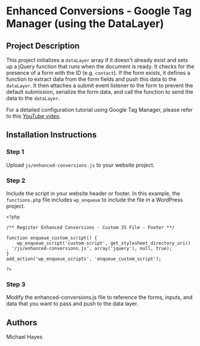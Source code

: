 # Enhanced Conversions - Google Tag Manager (using the DataLayer)

## Project Description
This project initializes a `dataLayer` array if it doesn't already exist and sets up a jQuery function that runs when the document is ready. It checks for the presence of a form with the ID (e.g. `contact`). If the form exists, it defines a function to extract data from the form fields and push this data to the `dataLayer`. It then attaches a submit event listener to the form to prevent the default submission, serialize the form data, and call the function to send the data to the `dataLayer`.

For a detailed configuration tutorial using Google Tag Manager, please refer to this [YouTube video](https://www.youtube.com/watch?v=QbFMSEXEt5g).

## Installation Instructions

### Step 1
Upload `js/enhanced-conversions.js` to your website project.

### Step 2
Include the script in your website header or footer. In this example, the `functions.php` file includes `wp_enqueue` to include the file in a WordPress project.

```
<?php

/** Register Enhanced Conversions - Custom JS File - Footer **/

function enqueue_custom_script() {
    wp_enqueue_script('custom-script', get_stylesheet_directory_uri() . '/js/enhanced-conversions.js', array('jquery'), null, true);
}
add_action('wp_enqueue_scripts', 'enqueue_custom_script');

?>
```

### Step 3
Modify the enhanced-conversions.js file to reference the forms, inputs, and data that you want to pass and push to the data layer.

## Authors
Michael Hayes
